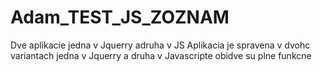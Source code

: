 # Adam_TEST_JS_ZOZNAM
Dve aplikacie jedna v Jquerry adruha v JS
Aplikacia je spravena v dvohc variantach jedna v Jquerry a druha v Javascripte obidve su plne funkcne

